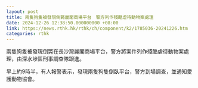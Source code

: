 ```yaml
---
layout: post
title: 兩隻狗隻被發現倒斃麗閣商場平台　警方列作殘酷虐待動物案處理
date: 2024-12-26 12:38:50.000000000 +08:00
link: https://news.rthk.hk/rthk/ch/component/k2/1785036-20241226.htm
categories: rthk
---
```


兩隻狗隻被發現倒斃在長沙灣麗閣商場平台，警方將案件列作殘酷虐待動物案處理，由深水埗區刑事調查隊跟進。

早上約9時半，有人報警表示，發現兩隻狗隻倒臥平台，警方到場調查，並通知愛護動物協會。
